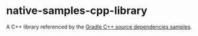 # native-samples-cpp-library
A C++ library referenced by the [Gradle C++ source dependencies samples](https://github.com/gradle/native-samples).

